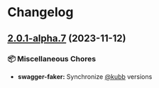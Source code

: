 # Changelog

## [2.0.1-alpha.7](https://github.com/kubb-project/kubb/compare/kubb-v2.0.0-alpha.7...swagger-faker-v2.0.1-alpha.7) (2023-11-12)


### 📦 Miscellaneous Chores

* **swagger-faker:** Synchronize [@kubb](https://github.com/kubb) versions
